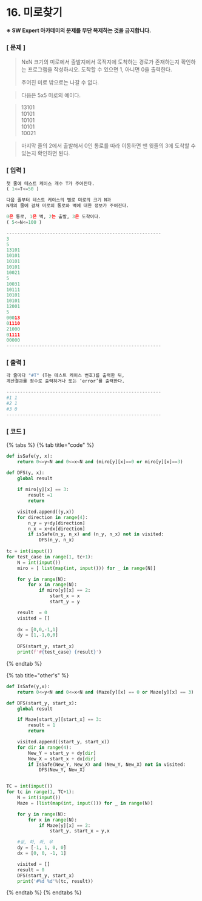 # 16. 미로찾기

**※ SW Expert 아카데미의 문제를 무단 복제하는 것을 금지합니다.**

### \[ 문제 \]

> NxN 크기의 미로에서 출발지에서 목적지에 도착하는 경로가 존재하는지 확인하는 프로그램을 작성하시오. 도착할 수 있으면 1, 아니면 0을 출력한다.  
>   
> 주어진 미로 밖으로는 나갈 수 없다.

> 다음은 5x5 미로의 예이다.

> 13101  
>           10101  
>           10101  
>           10101  
>           10021

> 마지막 줄의 2에서 출발해서 0인 통로를 따라 이동하면 맨 윗줄의 3에 도착할 수 있는지 확인하면 된다.

### **\[ 입력 \]**

```python
첫 줄에 테스트 케이스 개수 T가 주어진다.   
( 1<=T<=50 )

다음 줄부터 테스트 케이스의 별로 미로의 크기 N과 
N개의 줄에 걸쳐 미로의 통로와 벽에 대한 정보가 주어진다. 

0은 통로, 1은 벽, 2는 출발, 3은 도착이다. 
( 5<=N<=100 )

---------------------------------------------------------
3
5
13101
10101
10101
10101
10021
5
10031
10111
10101
10101
12001
5
00013
01110
21000
01111
00000
---------------------------------------------------------
```

### **\[ 출력 \]**

```python
각 줄마다 "#T" (T는 테스트 케이스 번호)를 출력한 뒤, 
계산결과를 정수로 출력하거나 또는 ‘error’를 출력한다.

---------------------------------------------------------
#1 1
#2 1
#3 0
---------------------------------------------------------
```

### \[ 코드 \]

{% tabs %}
{% tab title="code" %}
```python
def isSafe(y, x):
    return 0<=y<N and 0<=x<N and (miro[y][x]==0 or miro[y][x]==3)

def DFS(y, x):
	global result
    
	if miro[y][x] == 3:
		result =1
		return

	visited.append((y,x))
	for direction in range(4):
		n_y = y+dy[direction]
		n_x = x+dx[direction]
		if isSafe(n_y, n_x) and (n_y, n_x) not in visited:
			DFS(n_y, n_x)
            
tc = int(input())
for test_case in range(1, tc+1):
	N = int(input())
	miro = [ list(map(int, input())) for _ in range(N)]

	for y in range(N):
		for x in range(N):
			if miro[y][x] == 2: 
				start_x = x
				start_y = y

	result  = 0
	visited = []
    
	dx = [0,0,-1,1]
	dy = [1,-1,0,0]
    
	DFS(start_y, start_x)
	print(f'#{test_case} {result}')
```
{% endtab %}

{% tab title="other\'s" %}
```python
def IsSafe(y,x):
    return 0<=y<N and 0<=x<N and (Maze[y][x] == 0 or Maze[y][x] == 3)

def DFS(start_y, start_x):
    global result

    if Maze[start_y][start_x] == 3:
        result = 1
        return

    visited.append((start_y, start_x))
    for dir in range(4):
        New_Y = start_y + dy[dir]
        New_X = start_x + dx[dir]
        if IsSafe(New_Y, New_X) and (New_Y, New_X) not in visited:
            DFS(New_Y, New_X)


TC = int(input())
for tc in range(1, TC+1):
    N = int(input())
    Maze = [list(map(int, input())) for _ in range(N)]

    for y in range(N):
        for x in range(N):
            if Maze[y][x] == 2:
                start_y, start_x = y,x

    #상, 하, 좌, 우
    dy = [-1, 1, 0, 0]
    dx = [0, 0, -1, 1]

    visited = []
    result = 0
    DFS(start_y, start_x)
    print('#%d %d'%(tc, result))
```
{% endtab %}
{% endtabs %}

